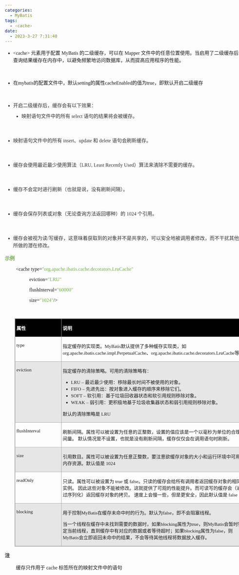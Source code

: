 ```yaml
---
categories:
  - MyBatis
tags:
  - ‹cache›
date:
  - 2023-3-27 7:31:40
---
```


<body lang=zh-CN style='font-family:"Microsoft YaHei UI";font-size:12.0pt'>
<!--StartFragment-->

<div style='direction:ltr;border-width:100%'>

<div style='direction:ltr;margin-top:0in;margin-left:0in;width:9.1548in'>

<div style='direction:ltr;margin-top:0in;margin-left:0in;width:9.1548in'>

<ul type=disc style='direction:ltr;unicode-bidi:embed;margin-top:0in;
 margin-bottom:0in'>
 <li style='margin-top:0;margin-bottom:0;vertical-align:middle'><span
     style='font-family:"Comic Sans MS";font-size:12.0pt' lang=zh-CN>&lt;cache&gt;</span><span
     style='font-family:"Comic Sans MS";font-size:12.0pt' lang=en-US> </span><span
     style='font-family:"Microsoft YaHei UI";font-size:12.0pt' lang=zh-CN>元素用于配置</span><span
     style='font-family:"Microsoft YaHei UI";font-size:12.0pt' lang=en-US> </span><span
     style='font-family:"Comic Sans MS";font-size:12.0pt' lang=zh-CN>MyBatis</span><span
     style='font-family:"Comic Sans MS";font-size:12.0pt' lang=en-US> </span><span
     style='font-family:"Microsoft YaHei UI";font-size:12.0pt' lang=zh-CN>的二级缓存，可以在</span><span
     style='font-family:"Microsoft YaHei UI";font-size:12.0pt' lang=en-US> </span><span
     style='font-family:"Comic Sans MS";font-size:12.0pt' lang=zh-CN>Mapper</span><span
     style='font-family:"Comic Sans MS";font-size:12.0pt' lang=en-US> </span><span
     style='font-family:"Microsoft YaHei UI";font-size:12.0pt' lang=zh-CN>文件中的任意位置使用。当启用了二级缓存后，</span><span
     style='font-family:"Comic Sans MS";font-size:12.0pt' lang=zh-CN>MyBatis</span><span
     style='font-family:"Comic Sans MS";font-size:12.0pt' lang=en-US> </span><span
     style='font-family:"Microsoft YaHei UI";font-size:12.0pt' lang=zh-CN>会将查询结果缓存在内存中，以避免频繁地访问数据库，从而提高应用程序的性能。</span></li>
</ul>

<p style='font-family:"Microsoft YaHei UI";font-size:12.0pt'>&nbsp;</p>

<ul type=disc style='direction:ltr;unicode-bidi:embed;margin-top:0in;
 margin-bottom:0in'>
 <li style='margin-top:0;margin-bottom:0;vertical-align:middle'><span
     style='font-family:"Microsoft YaHei UI";font-size:12.0pt'>在</span><span
     style='font-family:"Comic Sans MS";font-size:12.0pt'>mybatis</span><span
     style='font-family:"Microsoft YaHei UI";font-size:12.0pt'>的配置文件中，默认</span><span
     style='font-family:"Comic Sans MS";font-size:12.0pt'>setting</span><span
     style='font-family:"Microsoft YaHei UI";font-size:12.0pt'>的属性</span><span
     style='font-family:"Comic Sans MS";font-size:12.0pt'>cacheEnabled</span><span
     style='font-family:"Microsoft YaHei UI";font-size:12.0pt'>的值为</span><span
     style='font-family:"Comic Sans MS";font-size:12.0pt'>true</span><span
     style='font-family:"Microsoft YaHei UI";font-size:12.0pt'>，即默认开启二级缓存</span></li>
</ul>

<p style='font-family:"Microsoft YaHei UI";font-size:12.0pt'>&nbsp;</p>

<ul type=disc style='direction:ltr;unicode-bidi:embed;margin-top:0in;
 margin-bottom:0in'>
 <li style='margin-top:0;margin-bottom:0;vertical-align:middle;margin-top:0pt;
     margin-bottom:7pt;line-height:21pt;color:#333333'><span style='font-family:
     "Microsoft YaHei UI";font-size:12.0pt'>开启二级缓存后，缓存会有以下效果：</span></li>
 <ul type=disc style='direction:ltr;unicode-bidi:embed;margin-top:0in;
  margin-bottom:0in'>
  <li style='margin-top:0;margin-bottom:0;vertical-align:middle;line-height:
      18pt;color:#333333'><span style='font-family:"Microsoft YaHei UI";
      font-size:12.0pt'>映射语句文件中的所有</span><span style='font-family:"Comic Sans MS";
      font-size:12.0pt'> select </span><span style='font-family:"Microsoft YaHei UI";
      font-size:12.0pt'>语句的结果将会被缓存。</span></li>
 </ul>
</ul>

<p style='margin-left:.75in;line-height:18pt;font-family:"Microsoft YaHei UI";
font-size:12.0pt;color:#333333'>&nbsp;</p>

<ul type=disc style='direction:ltr;unicode-bidi:embed;margin-top:0in;
 margin-bottom:0in'>
 <li style='margin-top:0;margin-bottom:0;vertical-align:middle;line-height:
     18pt;color:#333333'><span style='font-family:"Microsoft YaHei UI";
     font-size:12.0pt'>映射语句文件中的所有</span><span style='font-family:"Comic Sans MS";
     font-size:12.0pt'> insert</span><span style='font-family:"Microsoft YaHei UI";
     font-size:12.0pt'>、</span><span style='font-family:"Comic Sans MS";
     font-size:12.0pt'>update </span><span style='font-family:"Microsoft YaHei UI";
     font-size:12.0pt'>和</span><span style='font-family:"Comic Sans MS";
     font-size:12.0pt'> delete </span><span style='font-family:"Microsoft YaHei UI";
     font-size:12.0pt'>语句会刷新缓存。</span></li>
</ul>

<p style='margin-left:.375in;line-height:18pt;font-family:"Microsoft YaHei UI";
font-size:12.0pt;color:#333333'>&nbsp;</p>

<ul type=disc style='direction:ltr;unicode-bidi:embed;margin-top:0in;
 margin-bottom:0in'>
 <li style='margin-top:0;margin-bottom:0;vertical-align:middle;line-height:
     18pt;color:#333333'><span style='font-family:"Microsoft YaHei UI";
     font-size:12.0pt'>缓存会使用最近最少使用算法（</span><span style='font-family:"Comic Sans MS";
     font-size:12.0pt'>LRU, Least Recently Used</span><span style='font-family:
     "Microsoft YaHei UI";font-size:12.0pt'>）算法来清除不需要的缓存。</span></li>
</ul>

<p style='margin-left:.75in;line-height:18pt;font-family:"Microsoft YaHei UI";
font-size:12.0pt;color:#333333'>&nbsp;</p>

<ul type=disc style='direction:ltr;unicode-bidi:embed;margin-top:0in;
 margin-bottom:0in'>
 <li style='margin-top:0;margin-bottom:0;vertical-align:middle;line-height:
     18pt;color:#333333'><span style='font-family:"Microsoft YaHei UI";
     font-size:12.0pt'>缓存不会定时进行刷新（也就是说，没有刷新间隔）。</span></li>
</ul>

<p style='margin-left:.75in;line-height:18pt;font-family:"Microsoft YaHei UI";
font-size:12.0pt;color:#333333'>&nbsp;</p>

<ul type=disc style='direction:ltr;unicode-bidi:embed;margin-top:0in;
 margin-bottom:0in'>
 <li style='margin-top:0;margin-bottom:0;vertical-align:middle;line-height:
     18pt;color:#333333'><span style='font-family:"Microsoft YaHei UI";
     font-size:12.0pt'>缓存会保存列表或对象（无论查询方法返回哪种）的</span><span style='font-family:
     "Comic Sans MS";font-size:12.0pt'> 1024 </span><span style='font-family:
     "Microsoft YaHei UI";font-size:12.0pt'>个引用。</span></li>
</ul>

<p style='margin-left:.75in;line-height:18pt;font-family:"Microsoft YaHei UI";
font-size:12.0pt;color:#333333'>&nbsp;</p>

<ul type=disc style='direction:ltr;unicode-bidi:embed;margin-top:0in;
 margin-bottom:0in'>
 <li style='margin-top:0;margin-bottom:0;vertical-align:middle;line-height:
     18pt;color:#333333'><span style='font-family:"Microsoft YaHei UI";
     font-size:12.0pt'>缓存会被视为读</span><span style='font-family:"Comic Sans MS";
     font-size:12.0pt'>/</span><span style='font-family:"Microsoft YaHei UI";
     font-size:12.0pt'>写缓存，这意味着获取到的对象并不是共享的，可以安全地被调用者修改，而不干扰其他调用者或线程所做的潜在修改。</span></li>
</ul>

<p style='font-family:"Microsoft YaHei UI";font-size:12.0pt;
color:#70AD47'><span style='font-weight:bold'>示例</span></p>

<p style='margin-left:.375in;font-family:"Comic Sans MS";font-size:
12.0pt'>&lt;cache type=<span style='color:#70AD47'>&quot;org.apache.ibatis.cache.decorators.LruCache&quot;</span></p>

<p style='margin-left:.375in;font-family:"Comic Sans MS";font-size:
12.0pt'><span style='mso-spacerun:yes'>           </span>eviction=<span
style='color:#70AD47'>&quot;LRU&quot;</span></p>

<p style='margin-left:.375in;font-family:"Comic Sans MS";font-size:
12.0pt'><span style='mso-spacerun:yes'>           </span>flushInterval=<span
style='color:#70AD47'>&quot;60000&quot;</span></p>

<p style='margin-left:.375in;font-family:"Comic Sans MS";font-size:
12.0pt'><span style='mso-spacerun:yes'>           </span>size=<span
style='color:#70AD47'>&quot;1024&quot;</span>/&gt;</p>

<p style='margin-left:.375in;font-family:"Microsoft YaHei UI";
font-size:12.0pt'>&nbsp;</p>

<div style='direction:ltr'>

<table border=1 cellpadding=0 cellspacing=0 valign=top style='direction:ltr;
 border-collapse:collapse;border-style:solid;border-color:#A3A3A3;border-width:
 1pt;margin-left:.3333in' title="" summary="">
 <tr>
  <td style='border-style:solid;border-color:#A3A3A3;border-width:1pt;
  background-color:black;vertical-align:top;width:1.4861in;padding:2.0pt 3.0pt 2.0pt 3.0pt'>
  <p style='font-family:"Microsoft YaHei UI";font-size:11.5pt;
  color:white'><span style='font-weight:bold'>属性</span></p>
  </td>
  <td style='border-style:solid;border-color:#A3A3A3;border-width:1pt;
  background-color:black;vertical-align:top;width:6.168in;padding:2.0pt 3.0pt 2.0pt 3.0pt'>
  <p style='font-family:"Microsoft YaHei UI";font-size:11.5pt;
  color:white'><span style='font-weight:bold'>说明</span></p>
  </td>
 </tr>
 <tr>
  <td style='border-style:solid;border-color:#A3A3A3;border-width:1pt;
  vertical-align:top;width:1.4861in;padding:2.0pt 3.0pt 2.0pt 3.0pt'>
  <p style='font-family:"Comic Sans MS";font-size:11.5pt'>type</p>
  </td>
  <td style='border-style:solid;border-color:#A3A3A3;border-width:1pt;
  vertical-align:top;width:6.2375in;padding:2.0pt 3.0pt 2.0pt 3.0pt'>
  <p style='font-size:11.5pt'><span style='font-family:"Microsoft YaHei UI"'>指定缓存的实现类。</span><span
  style='font-family:"Comic Sans MS"'>MyBatis</span><span style='font-family:
  "Microsoft YaHei UI"'>默认提供了多种缓存实现类，如</span><span style='font-family:"Comic Sans MS"'>org.apache.ibatis.cache.impl.PerpetualCache</span><span
  style='font-family:"Microsoft YaHei UI"'>、</span><span style='font-family:
  "Comic Sans MS"'>org.apache.ibatis.cache.decorators.LruCache</span><span
  style='font-family:"Microsoft YaHei UI"'>等。</span></p>
  </td>
 </tr>
 <tr>
  <td style='border-style:solid;border-color:#A3A3A3;border-width:1pt;
  background-color:#E7E6E6;vertical-align:top;width:1.4861in;padding:2.0pt 3.0pt 2.0pt 3.0pt'>
  <p style='font-family:"Comic Sans MS";font-size:11.5pt'>eviction</p>
  </td>
  <td style='border-style:solid;border-color:#A3A3A3;border-width:1pt;
  background-color:#E7E6E6;vertical-align:top;width:6.168in;padding:2.0pt 3.0pt 2.0pt 3.0pt'>
  <p style='font-family:"Microsoft YaHei UI";font-size:11.5pt'>指定缓存的清除策略。可用的清除策略有：</p>
  <ul type=disc style='direction:ltr;unicode-bidi:embed;margin-top:0in;
   margin-bottom:0in'>
   <li style='margin-top:0;margin-bottom:0;vertical-align:middle'><span
       style='font-family:"Comic Sans MS";font-size:11.5pt'>LRU – </span><span
       style='font-family:"Microsoft YaHei UI";font-size:11.5pt'>最近最少使用：移除最长时间不被使用的对象。</span></li>
   <li style='margin-top:0;margin-bottom:0;vertical-align:middle'><span
       style='font-family:"Comic Sans MS";font-size:11.5pt'>FIFO – </span><span
       style='font-family:"Microsoft YaHei UI";font-size:11.5pt'>先进先出：按对象进入缓存的顺序来移除它们。</span></li>
   <li style='margin-top:0;margin-bottom:0;vertical-align:middle'><span
       style='font-family:"Comic Sans MS";font-size:11.5pt'>SOFT – </span><span
       style='font-family:"Microsoft YaHei UI";font-size:11.5pt'>软引用：基于垃圾回收器状态和软引用规则移除对象。</span></li>
   <li style='margin-top:0;margin-bottom:0;vertical-align:middle'><span
       style='font-family:"Comic Sans MS";font-size:11.5pt'>WEAK – </span><span
       style='font-family:"Microsoft YaHei UI";font-size:11.5pt'>弱引用：更积极地基于垃圾收集器状态和弱引用规则移除对象。</span></li>
  </ul>
  <p style='font-size:11.5pt'><span style='font-family:"Microsoft YaHei UI"'>默认的清除策略是</span><span
  style='font-family:"Comic Sans MS"'> LRU</span></p>
  </td>
 </tr>
 <tr>
  <td style='border-style:solid;border-color:#A3A3A3;border-width:1pt;
  vertical-align:top;width:1.4861in;padding:2.0pt 3.0pt 2.0pt 3.0pt'>
  <p style='font-family:"Comic Sans MS";font-size:11.5pt'>flushInterval</p>
  </td>
  <td style='border-style:solid;border-color:#A3A3A3;border-width:1pt;
  vertical-align:top;width:6.2354in;padding:2.0pt 3.0pt 2.0pt 3.0pt'>
  <p style='font-family:"Microsoft YaHei UI";font-size:11.5pt'>刷新间隔。属性可以被设置为任意的正整数，设置的值应该是一个以毫秒为单位的合理时间量。
  默认情况是不设置，也就是没有刷新间隔，缓存仅仅会在调用语句时刷新。</p>
  </td>
 </tr>
 <tr>
  <td style='border-style:solid;border-color:#A3A3A3;border-width:1pt;
  background-color:#E7E6E6;vertical-align:top;width:1.4861in;padding:2.0pt 3.0pt 2.0pt 3.0pt'>
  <p style='font-family:"Comic Sans MS";font-size:11.5pt'>size</p>
  </td>
  <td style='border-style:solid;border-color:#A3A3A3;border-width:1pt;
  background-color:#E7E6E6;vertical-align:top;width:6.2354in;padding:2.0pt 3.0pt 2.0pt 3.0pt'>
  <p style='font-size:11.5pt'><span style='font-family:"Microsoft YaHei UI"'>引用数目。属性可以被设置为任意正整数，要注意欲缓存对象的大小和运行环境中可用的内存资源。默认值是</span><span
  style='font-family:"Comic Sans MS"'> 1024</span></p>
  </td>
 </tr>
 <tr>
  <td style='border-style:solid;border-color:#A3A3A3;border-width:1pt;
  vertical-align:top;width:1.4861in;padding:2.0pt 3.0pt 2.0pt 3.0pt'>
  <p style='font-family:"Comic Sans MS";font-size:11.5pt'>readOnly</p>
  </td>
  <td style='border-style:solid;border-color:#A3A3A3;border-width:1pt;
  vertical-align:top;width:6.2375in;padding:2.0pt 3.0pt 2.0pt 3.0pt'>
  <p style='font-size:11.5pt'><span style='font-family:"Microsoft YaHei UI"'>只读。属性可以被设置为</span><span
  style='font-family:"Comic Sans MS"'> true </span><span style='font-family:
  "Microsoft YaHei UI"'>或</span><span style='font-family:"Comic Sans MS"'>
  false</span><span style='font-family:"Microsoft YaHei UI"'>。只读的缓存会给所有调用者返回缓存对象的相同实例。
  因此这些对象不能被修改。这就提供了可观的性能提升。而可读写的缓存会（通过序列化）返回缓存对象的拷贝。 速度上会慢一些，但是更安全，因此默认值是</span><span
  style='font-family:"Comic Sans MS"'> false</span></p>
  </td>
 </tr>
 <tr>
  <td style='border-style:solid;border-color:#A3A3A3;border-width:1pt;
  background-color:#E7E6E6;vertical-align:top;width:1.4861in;padding:2.0pt 3.0pt 2.0pt 3.0pt'>
  <p style='font-family:"Comic Sans MS";font-size:11.5pt'>blocking</p>
  </td>
  <td style='border-style:solid;border-color:#A3A3A3;border-width:1pt;
  background-color:#E7E6E6;vertical-align:top;width:6.2375in;padding:2.0pt 3.0pt 2.0pt 3.0pt'>
  <p style='font-size:11.5pt'><span style='font-family:"Microsoft YaHei"'>用于控制</span><span
  style='font-family:"Comic Sans MS"'>MyBatis</span><span style='font-family:
  "Microsoft YaHei"'>在缓存未命中时的行为。默认为</span><span style='font-family:"Comic Sans MS"'>false</span><span
  style='font-family:"Microsoft YaHei"'>，即不会阻塞线程。</span></p>
  <p style='font-size:11.5pt'><span style='font-family:"Microsoft YaHei"'>当一个线程在缓存中未找到需要的数据时，如果</span><span
  style='font-family:"Comic Sans MS"'>blocking</span><span style='font-family:
  "Microsoft YaHei"'>属性为</span><span style='font-family:"Comic Sans MS"'>true</span><span
  style='font-family:"Microsoft YaHei"'>，则</span><span style='font-family:"Comic Sans MS"'>MyBatis</span><span
  style='font-family:"Microsoft YaHei"'>会暂时锁定当前线程，直到缓存中有对应的数据或者等待超时；如果</span><span
  style='font-family:"Comic Sans MS"'>blocking</span><span style='font-family:
  "Microsoft YaHei"'>属性为</span><span style='font-family:"Comic Sans MS"'>false</span><span
  style='font-family:"Microsoft YaHei"'>，则</span><span style='font-family:"Comic Sans MS"'>MyBatis</span><span
  style='font-family:"Microsoft YaHei"'>会立即返回未命中的结果，不会等待其他线程将数据放入缓存。</span></p>
  </td>
 </tr>
</table>

</div>

<p style='font-family:"Microsoft YaHei UI";font-size:12.0pt'><span
style='font-weight:bold'>注</span></p>

<p style='margin-left:.375in;font-size:12.0pt'><span
style='font-family:"Microsoft YaHei"'>缓存只作用于</span><span style='font-family:
"Comic Sans MS"'> cache </span><span style='font-family:"Microsoft YaHei"'>标签所在的映射文件中的语句</span></p>

</div>

</div>

</div>

<!--EndFragment-->
</body>
